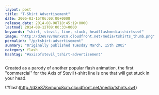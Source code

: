 ```yaml
---
layout: post
title: "T-Shirt Advertisement"
date: 2005-03-15T06:00:00+0000
release_date: 2014-08-08T18:45:19+0000
lastmod: 2014-08-12T09:00:33+0000
keywords: "shirt, stevil, line, stuck, headflashmediatshirtsswf"
image: "http://d3e878vmunx8cm.cloudfront.net/media/tshirts_thumb.png"
permalink: "/p/tshirt-advertisement"
summary: "Originally published Tuesday March, 15th 2005"
category: flash
hashtag: "#axisofstevil_tshirt-advertisement"
---
```


Created as a parody of another popular flash animation, the first "commercial" for the Axis of Stevil t-shirt line is one that will get stuck in your head.

!#flash(http://d3e878vmunx8cm.cloudfront.net/media/tshirts.swf)

